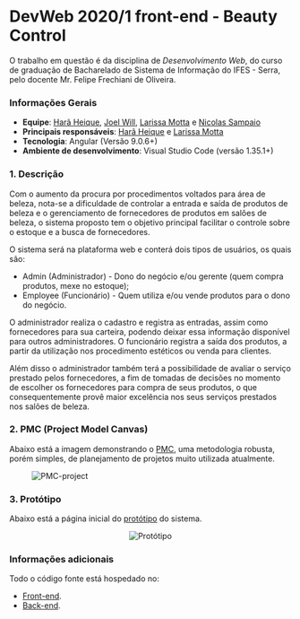 # DevWeb 2020/1 front-end - Beauty Control

O trabalho em questão é da disciplina de *Desenvolvimento Web*, do curso de graduação de Bacharelado de Sistema de Informação do IFES - Serra, pelo docente Mr. Felipe Frechiani de Oliveira.

### Informações Gerais
- **Equipe**: [Harã Heique](https://github.com/HaraHeique), [Joel Will](https://github.com/joelwb), [Larissa Motta](https://github.com/LarissaMotta) e [Nicolas Sampaio](https://github.com/NicolasSampaio)
- **Principais responsáveis**: [Harã Heique](https://github.com/HaraHeique) e [Larissa Motta](https://github.com/LarissaMotta)
- **Tecnologia**: Angular (Versão 9.0.6+)
- **Ambiente de desenvolvimento**: Visual Studio Code (versão 1.35.1+)

### 1. Descrição

Com o aumento da procura por procedimentos voltados para área de beleza, nota-se a dificuldade de controlar a entrada e saída de produtos de beleza e o gerenciamento de fornecedores de produtos em salões de beleza,  o sistema proposto tem o objetivo principal facilitar o controle sobre o estoque e a busca de fornecedores.

O sistema será na plataforma web e conterá dois tipos de usuários, os quais são:
* Admin (Administrador) - Dono do negócio e/ou gerente (quem compra produtos, mexe no estoque);
* Employee (Funcionário) - Quem utiliza e/ou vende produtos para o dono do negócio.

O administrador realiza o cadastro e registra as entradas, assim como fornecedores para sua carteira, podendo deixar essa informação disponível para outros administradores.
O funcionário registra a saída dos produtos, a partir da utilização nos procedimento estéticos ou venda para clientes.

Além disso o administrador também terá a possibilidade de avaliar o serviço prestado pelos fornecedores, a fim de tomadas de decisões no momento de escolher os fornecedores para compra de seus produtos, o que consequentemente provê maior excelência nos seus serviços prestados nos salões de beleza.


### 2. PMC (Project Model Canvas)

Abaixo está a imagem demonstrando o [PMC](https://robsoncamargo.com.br/blog/projec-model-canvas-para-gerenciamento-de-projetos), uma metodologia robusta, porém simples, de planejamento de projetos muito utilizada atualmente.

<figure>
    <img src="https://github.com/LarissaMotta/devweb-front-end/blob/master/documentation/images/Project_Model_Canvas-PMC.jpg" alt="PMC-project" title="Project Model Canvas do projeto Beauty Control" />
</figure>

### 3. Protótipo

Abaixo está a página inicial do [protótipo](https://github.com/LarissaMotta/devweb-front-end/blob/master/documentation/prototype/Prototipo-v1.pdf) do sistema.

<p align="center">
    <img src="https://github.com/LarissaMotta/devweb-front-end/blob/master/documentation/images/Tela%20inicial.png" alt="Protótipo" title="Protótipo da página inicial da Beauty Control"/>
</p>

### Informações adicionais
Todo o código fonte está hospedado no:
- [Front-end](https://github.com/LarissaMotta/devweb-front-end). 
- [Back-end](https://github.com/LarissaMotta/devweb-back-end).
